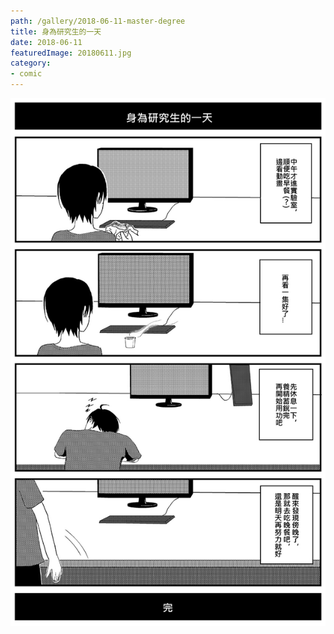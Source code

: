 ```yaml
---
path: /gallery/2018-06-11-master-degree
title: 身為研究生的一天
date: 2018-06-11
featuredImage: 20180611.jpg
category:
- comic
---
```


![image](20180611.jpg)
